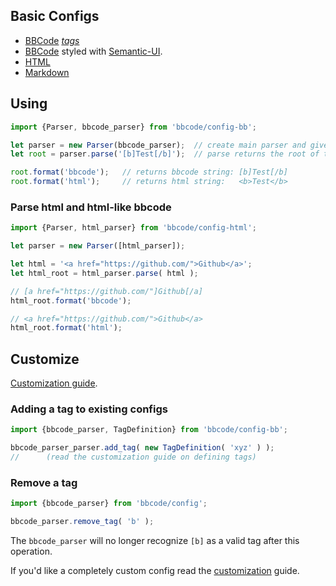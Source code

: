 ## Basic Configs
* [BBCode](../src/config-bb.js) *[tags](basic_config.md)*
* [BBCode](../src/config-bb-semantic.js) styled with [Semantic-UI](https://github.com/Semantic-Org/Semantic-UI).
* [HTML](../src/config-html.js)
* [Markdown](../src/config-md.js)

## Using
```js
import {Parser, bbcode_parser} from 'bbcode/config-bb';

let parser = new Parser(bbcode_parser);  // create main parser and give it a configured sub parser (bbcode)
let root = parser.parse('[b]Test[/b]');  // parse returns the root of the parsed text.

root.format('bbcode');   // returns bbcode string: [b]Test[/b]
root.format('html');     // returns html string:   <b>Test</b>
```

### Parse html and html-like bbcode
```js
import {Parser, html_parser} from 'bbcode/config-html';

let parser = new Parser([html_parser]);

let html = '<a href="https://github.com/">Github</a>';
let html_root = html_parser.parse( html );

// [a href="https://github.com/"]Github[/a]
html_root.format('bbcode');

// <a href="https://github.com/">Github</a>
html_root.format('html');
```

## Customize
[Customization guide](customize.md).

### Adding a tag to existing configs
```js
import {bbcode_parser, TagDefinition} from 'bbcode/config-bb';

bbcode_parser_parser.add_tag( new TagDefinition( 'xyz' ) ); 
//      (read the customization guide on defining tags)
```

### Remove a tag
```js
import {bbcode_parser} from 'bbcode/config';

bbcode_parser.remove_tag( 'b' );
```

The `bbcode_parser` will no longer recognize `[b]` as a valid tag after this operation.

If you'd like a completely custom config read the [customization](customize.md) guide.
